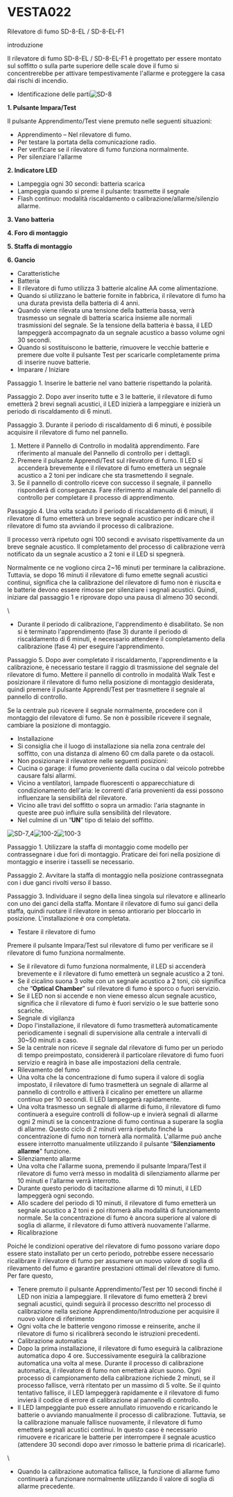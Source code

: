 # VESTA022

Rilevatore di fumo SD-8-EL / SD-8-EL-F1

introduzione

Il rilevatore di fumo SD-8-EL / SD-8-EL-F1 è progettato per essere montato sul soffitto o sulla parte superiore delle scale dove il fumo si concentrerebbe per attivare tempestivamente l'allarme e proteggere la casa dai rischi di incendio.

-   Identificazione delle parti![SD-8](<.gitbook/assets/0 (4) (1).jpeg>)

**1. Pulsante Impara/Test**

Il pulsante Apprendimento/Test viene premuto nelle seguenti situazioni:

-   Apprendimento – Nel rilevatore di fumo.
-   Per testare la portata della comunicazione radio.
-   Per verificare se il rilevatore di fumo funziona normalmente.
-   Per silenziare l'allarme

**2. Indicatore LED**

-   Lampeggia ogni 30 secondi: batteria scarica
-   Lampeggia quando si preme il pulsante: trasmette il segnale
-   Flash continuo: modalità riscaldamento o calibrazione/allarme/silenzio allarme.

**3. Vano batteria**

**4. Foro di montaggio**

**5. Staffa di montaggio**

**6. Gancio**

-   Caratteristiche
-   Batteria
-   Il rilevatore di fumo utilizza 3 batterie alcaline AA come alimentazione.
-   Quando si utilizzano le batterie fornite in fabbrica, il rilevatore di fumo ha una durata prevista della batteria di 4 anni.
-   Quando viene rilevata una tensione della batteria bassa, verrà trasmesso un segnale di batteria scarica insieme alle normali trasmissioni del segnale. Se la tensione della batteria è bassa, il LED lampeggerà accompagnato da un segnale acustico a basso volume ogni 30 secondi.
-   Quando si sostituiscono le batterie, rimuovere le vecchie batterie e premere due volte il pulsante Test per scaricarle completamente prima di inserire nuove batterie.
-   Imparare / Iniziare

Passaggio 1. Inserire le batterie nel vano batterie rispettando la polarità.

Passaggio 2. Dopo aver inserito tutte e 3 le batterie, il rilevatore di fumo emetterà 2 brevi segnali acustici, il LED inizierà a lampeggiare e inizierà un periodo di riscaldamento di 6 minuti.

Passaggio 3. Durante il periodo di riscaldamento di 6 minuti, è possibile acquisire il rilevatore di fumo nel pannello.

1.  Mettere il Pannello di Controllo in modalità apprendimento. Fare riferimento al manuale del Pannello di controllo per i dettagli.
2.  Premere il pulsante Apprendi/Test sul rilevatore di fumo. Il LED si accenderà brevemente e il rilevatore di fumo emetterà un segnale acustico a 2 toni per indicare che sta trasmettendo il segnale.
3.  Se il pannello di controllo riceve con successo il segnale, il pannello risponderà di conseguenza. Fare riferimento al manuale del pannello di controllo per completare il processo di apprendimento.

Passaggio 4. Una volta scaduto il periodo di riscaldamento di 6 minuti, il rilevatore di fumo emetterà un breve segnale acustico per indicare che il rilevatore di fumo sta avviando il processo di calibrazione.

Il processo verrà ripetuto ogni 100 secondi e avvisato rispettivamente da un breve segnale acustico. Il completamento del processo di calibrazione verrà notificato da un segnale acustico a 2 toni e il LED si spegnerà.

Normalmente ce ne vogliono circa 2~16 minuti per terminare la calibrazione. Tuttavia, se dopo 16 minuti il ​​rilevatore di fumo emette segnali acustici continui, significa che la calibrazione del rilevatore di fumo non è riuscita e le batterie devono essere rimosse per silenziare i segnali acustici. Quindi, iniziare dal passaggio 1 e riprovare dopo una pausa di almeno 30 secondi.

\\<NOTE>

-   Durante il periodo di calibrazione, l'apprendimento è disabilitato. Se non si è terminato l'apprendimento (fase 3) durante il periodo di riscaldamento di 6 minuti, è necessario attendere il completamento della calibrazione (fase 4) per eseguire l'apprendimento.

Passaggio 5. Dopo aver completato il riscaldamento, l'apprendimento e la calibrazione, è necessario testare il raggio di trasmissione del segnale del rilevatore di fumo. Mettere il pannello di controllo in modalità Walk Test e posizionare il rilevatore di fumo nella posizione di montaggio desiderata, quindi premere il pulsante Apprendi/Test per trasmettere il segnale al pannello di controllo.

Se la centrale può ricevere il segnale normalmente, procedere con il montaggio del rilevatore di fumo. Se non è possibile ricevere il segnale, cambiare la posizione di montaggio.

-   Installazione
-   Si consiglia che il luogo di installazione sia nella zona centrale del soffitto, con una distanza di almeno 60 cm dalla parete o da ostacoli.
-   Non posizionare il rilevatore nelle seguenti posizioni:
-   Cucina o garage: il fumo proveniente dalla cucina o dal veicolo potrebbe causare falsi allarmi.
-   Vicino a ventilatori, lampade fluorescenti o apparecchiature di condizionamento dell'aria: le correnti d'aria provenienti da essi possono influenzare la sensibilità del rilevatore.
-   Vicino alle travi del soffitto o sopra un armadio: l'aria stagnante in queste aree può influire sulla sensibilità del rilevatore.
-   Nel culmine di un “**UN**” tipo di telaio del soffitto.

![SD-7_4](<.gitbook/assets/1 (11).png>)![100-2](<.gitbook/assets/2 (12).png>)![100-3](<.gitbook/assets/3 (11).png>)

Passaggio 1. Utilizzare la staffa di montaggio come modello per contrassegnare i due fori di montaggio. Praticare dei fori nella posizione di montaggio e inserire i tasselli se necessario.

Passaggio 2. Avvitare la staffa di montaggio nella posizione contrassegnata con i due ganci rivolti verso il basso.

Passaggio 3. Individuare il segno della linea singola sul rilevatore e allinearlo con uno dei ganci della staffa. Montare il rilevatore di fumo sui ganci della staffa, quindi ruotare il rilevatore in senso antiorario per bloccarlo in posizione. L'installazione è ora completata.

-   Testare il rilevatore di fumo

Premere il pulsante Impara/Test sul rilevatore di fumo per verificare se il rilevatore di fumo funziona normalmente.

-   Se il rilevatore di fumo funziona normalmente, il LED si accenderà brevemente e il rilevatore di fumo emetterà un segnale acustico a 2 toni.
-   Se il cicalino suona 3 volte con un segnale acustico a 2 toni, ciò significa che “**Optical Chamber**" sul rilevatore di fumo è sporco o fuori servizio.
-   Se il LED non si accende e non viene emesso alcun segnale acustico, significa che il rilevatore di fumo è fuori servizio o le sue batterie sono scariche.
-   Segnale di vigilanza
-   Dopo l'installazione, il rilevatore di fumo trasmetterà automaticamente periodicamente i segnali di supervisione alla centrale a intervalli di 30~50 minuti a caso.
-   Se la centrale non riceve il segnale dal rilevatore di fumo per un periodo di tempo preimpostato, considererà il particolare rilevatore di fumo fuori servizio e reagirà in base alle impostazioni della centrale.
-   Rilevamento del fumo
-   Una volta che la concentrazione di fumo supera il valore di soglia impostato, il rilevatore di fumo trasmetterà un segnale di allarme al pannello di controllo e attiverà il cicalino per emettere un allarme continuo per 10 secondi. Il LED lampeggerà rapidamente.
-   Una volta trasmesso un segnale di allarme di fumo, il rilevatore di fumo continuerà a eseguire controlli di follow-up e invierà segnali di allarme ogni 2 minuti se la concentrazione di fumo continua a superare la soglia di allarme. Questo ciclo di 2 minuti verrà ripetuto finché la concentrazione di fumo non tornerà alla normalità. L'allarme può anche essere interrotto manualmente utilizzando il pulsante “**Silenziamento allarme**" funzione.
-   Silenziamento allarme
-   Una volta che l'allarme suona, premendo il pulsante Impara/Test il rilevatore di fumo verrà messo in modalità di silenziamento allarme per 10 minuti e l'allarme verrà interrotto.
-   Durante questo periodo di tacitazione allarme di 10 minuti, il LED lampeggerà ogni secondo.
-   Allo scadere del periodo di 10 minuti, il rilevatore di fumo emetterà un segnale acustico a 2 toni e poi ritornerà alla modalità di funzionamento normale. Se la concentrazione di fumo è ancora superiore al valore di soglia di allarme, il rilevatore di fumo attiverà nuovamente l'allarme.
-   Ricalibrazione

Poiché le condizioni operative del rilevatore di fumo possono variare dopo essere stato installato per un certo periodo, potrebbe essere necessario ricalibrare il rilevatore di fumo per assumere un nuovo valore di soglia di rilevamento del fumo e garantire prestazioni ottimali del rilevatore di fumo. Per fare questo,

-   Tenere premuto il pulsante Apprendimento/Test per 10 secondi finché il LED non inizia a lampeggiare. Il rilevatore di fumo emetterà 2 brevi segnali acustici, quindi seguirà il processo descritto nel processo di calibrazione nella sezione Apprendimento/Introduzione per acquisire il nuovo valore di riferimento
-   Ogni volta che le batterie vengono rimosse e reinserite, anche il rilevatore di fumo si ricalibrerà secondo le istruzioni precedenti.
-   Calibrazione automatica
-   Dopo la prima installazione, il rilevatore di fumo eseguirà la calibrazione automatica dopo 4 ore. Successivamente eseguirà la calibrazione automatica una volta al mese. Durante il processo di calibrazione automatica, il rilevatore di fumo non emetterà alcun suono. Ogni processo di campionamento della calibrazione richiede 2 minuti, se il processo fallisce, verrà ritentato per un massimo di 5 volte. Se il quinto tentativo fallisce, il LED lampeggerà rapidamente e il rilevatore di fumo invierà il codice di errore di calibrazione al pannello di controllo.
-   Il LED lampeggiante può essere annullato rimuovendo e ricaricando le batterie o avviando manualmente il processo di calibrazione. Tuttavia, se la calibrazione manuale fallisce nuovamente, il rilevatore di fumo emetterà segnali acustici continui. In questo caso è necessario rimuovere e ricaricare le batterie per interrompere il segnale acustico (attendere 30 secondi dopo aver rimosso le batterie prima di ricaricarle).

\\<NOTE>

-   Quando la calibrazione automatica fallisce, la funzione di allarme fumo continuerà a funzionare normalmente utilizzando il valore di soglia di allarme precedente.

